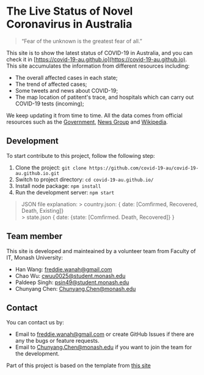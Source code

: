 # The Live Status of Novel Coronavirus in Australia

> “Fear of the unknown is the greatest fear of all.”

This site is to show the latest status of COVID-19 in Australia, and you can check it in [https://covid-19-au.github.io](https://covid-19-au.github.io).
This site accumulates the information from different resources including:
* The overall affected cases in each state;
* The trend of affected cases;
* Some tweets and news about COVID-19;
* The map location of patitent's trace, and hospitals which can carry out COVID-19 tests (incoming);


We keep updating it from time to time.
All the data comes from official resources such as the [Government](https://www.dhhs.vic.gov.au/), [News Group](https://www.theaustralian.com.au/) and [Wikipedia](https://www.wikipedia.org/).

## Development
To start contribute to this project, follow the following step:
1. Clone the project: `git clone https://github.com/covid-19-au/covid-19-au.github.io.git`
2. Switch to project directory: `cd covid-19-au.github.io/`
3. Install node package: `npm install`
4. Run the development server: `npm start`

> JSON file explanation: 
    > country.json: { date: [Comfirmed, Recovered, Death, Existing]}\
    > state.json { date: {state: [Comfirmed. Death, Recovered]} }

## Team member
This site is developed and mainteained by a volunteer team from Faculty of IT, Monash University:
* Han Wang: freddie.wanah@gmail.com
* Chao Wu:  cwuu0025@student.monash.edu 
* Paldeep Singh: psin49@student.monash.edu 
* Chunyang Chen: Chunyang.Chen@monash.edu

## Contact
You can contact us by:
* Email to freddie.wanah@gmail.com or create GitHub Issues if there are any the bugs or feature requests.
* Email to Chunyang.Chen@monash.edu if you want to join the team for the development.


Part of this project is based on the template from [this site](https://ncov.shanyue.tech/)
